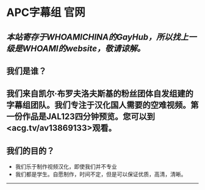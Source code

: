 # APC字幕组 官网 #
***本站寄存于WHOAMICHINA的GayHub，所以找上一级是WHOAMI的website，敬请谅解。***
---
## 我们是谁？ ##
我们来自凯尔·布罗夫洛夫斯基的粉丝团体**自发**组建的字幕组团队。我们专注于汉化国人需要的空难视频。第一份作品是JAL123四分钟预览。您可以到<acg.tv/av13869133>观看。
---
## 我们的目的？ ##
- 我们乐于制作视频汉化，即使我们并不专业
- 我们都是学生。自愿制作，时间不定，但是可以保证优质，高清，清晰。
---
